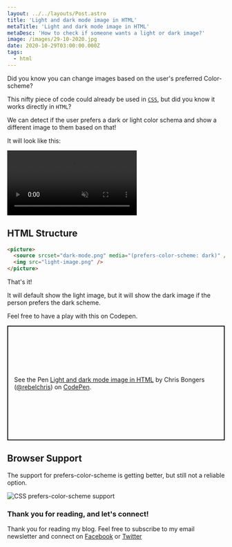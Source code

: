 ```yaml
---
layout: ../../layouts/Post.astro
title: 'Light and dark mode image in HTML'
metaTitle: 'Light and dark mode image in HTML'
metaDesc: 'How to check if someone wants a light or dark image?'
image: /images/29-10-2020.jpg
date: 2020-10-29T03:00:00.000Z
tags:
  - html
---
```


Did you know you can change images based on the user's preferred Color-scheme?

This nifty piece of code could already be used in [`CSS`](https://daily-dev-tips.com/posts/theme-switching-favicon/), but did you know it works directly in `HTML`?

We can detect if the user prefers a dark or light color schema and show a different image to them based on that!

It will look like this:

<video autoplay loop muted playsinline>
  <source src="https://res.cloudinary.com/daily-dev-tips/video/upload/q_auto/prefer-scheme_j0pvdq.webm" type="video/webm" />
  <source src="https://res.cloudinary.com/daily-dev-tips/video/upload/q_auto/prefer-scheme_bgwjyg.mp4" type="video/mp4" />
</video>

## HTML Structure

```html
<picture>
  <source srcset="dark-mode.png" media="(prefers-color-scheme: dark)" />
  <img src="light-image.png" />
</picture>
```

That's it!

It will default show the light image, but it will show the dark image if the person prefers the dark scheme.

Feel free to have a play with this on Codepen.

<p class="codepen" data-height="265" data-theme-id="dark" data-default-tab="html,result" data-user="rebelchris" data-slug-hash="bGewmom" style="height: 265px; box-sizing: border-box; display: flex; align-items: center; justify-content: center; border: 2px solid; margin: 1em 0; padding: 1em;" data-pen-title="Light and dark mode image in HTML">
  <span>See the Pen <a href="https://codepen.io/rebelchris/pen/bGewmom">
  Light and dark mode image in HTML</a> by Chris Bongers (<a href="https://codepen.io/rebelchris">@rebelchris</a>)
  on <a href="https://codepen.io">CodePen</a>.</span>
</p>
<script async src="https://static.codepen.io/assets/embed/ei.js"></script>

## Browser Support

The support for prefers-color-scheme is getting better, but still not a reliable option.

![CSS prefers-color-scheme support](https://caniuse.bitsofco.de/image/prefers-color-scheme.png)

### Thank you for reading, and let's connect!

Thank you for reading my blog. Feel free to subscribe to my email newsletter and connect on [Facebook](https://www.facebook.com/DailyDevTipsBlog) or [Twitter](https://twitter.com/DailyDevTips1)
